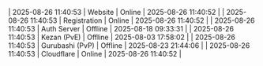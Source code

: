 | 2025-08-26 11:40:53 | Website | Online | 2025-08-26 11:40:52 |
| 2025-08-26 11:40:53 | Registration | Online | 2025-08-26 11:40:52 |
| 2025-08-26 11:40:53 | Auth Server | Offline | 2025-08-18 09:33:31 |
| 2025-08-26 11:40:53 | Kezan (PvE) | Offline | 2025-08-03 17:58:02 |
| 2025-08-26 11:40:53 | Gurubashi (PvP) | Offline | 2025-08-23 21:44:06 |
| 2025-08-26 11:40:53 | Cloudflare | Online | 2025-08-26 11:40:52 |
